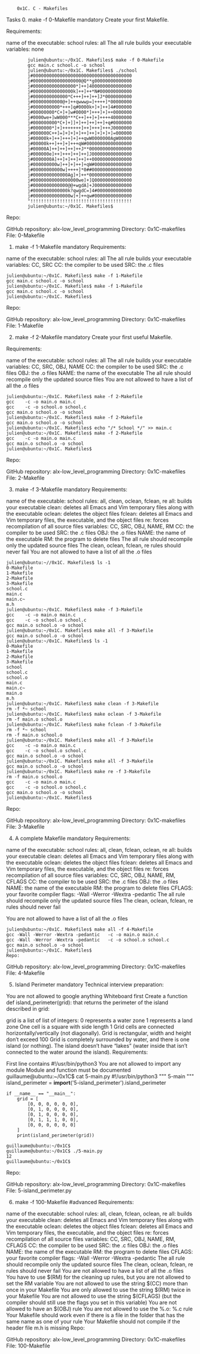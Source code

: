         0x1C. C - Makefiles
Tasks
0. make -f 0-Makefile
mandatory
Create your first Makefile.

Requirements:

name of the executable: school
rules: all
The all rule builds your executable
variables: none

            julien@ubuntu:~/0x1C. Makefiles$ make -f 0-Makefile 
            gcc main.c school.c -o school
            julien@ubuntu:~/0x1C. Makefiles$ ./school 
            j#0000000000000000000000000000000000000
            j#000000000000000000@Q**g00000000000000
            j#0000000000000000*]++]4000000000000000
            j#000000000000000k]++]++*N#000000000000
            j#0000000000000*C+++]++]++]J*0000000000
            j#00000000000@+]++qwwwp=]++++]*00000000
            j#0000000000*+++]q#0000k+]+]++]4#000000
            j#00000000*C+]+]w#0000*]+++]+]++0000000
            j#0000we+]wW000***C++]++]+]++++40000000
            j#000000000*C+]+]]+]++]++]++]+q#0000000
            j#0000000*]+]+++++++]++]+++]+++J0000000
            j#000000C++]=]+]+]+]++]++]+]+]+]=000000
            j#00000k+]++]+++]+]++qwW0000000AgW00000
            j#00000k++]++]+]+++qW#00000000000000000
            j#00000A]++]++]++]++J**0000000000000000
            j#000000e]++]+++]++]++]J000000000000000
            j#0000000A]++]+]++]++]++000000000000000
            j#000000000w]++]+]++]+qW#00000000000000
            j#00000000000w]++++]*0##000000000000000
            j#0000000000000Ag]+]++*0000000000000000
            j#00000000000000000we]+]Q00000000000000
            j#0000000000000@@+wgdA]+J00000000000000
            j#0000000000000k?qwgdC=]4#0000000000000
            j#00000000000000w]+]++qw#00000000000000
            "!!!!!!!!!!!!!!!!!!!!!!!!!!!!!!!!!!!!!!
            julien@ubuntu:~/0x1C. Makefiles$

Repo:

GitHub repository: alx-low_level_programming
Directory: 0x1C-makefiles
File: 0-Makefile
   
1. make -f 1-Makefile
mandatory
Requirements:

name of the executable: school
rules: all
The all rule builds your executable
variables: CC, SRC
CC: the compiler to be used
SRC: the .c files

    julien@ubuntu:~/0x1C. Makefiles$ make -f 1-Makefile
    gcc main.c school.c -o school
    julien@ubuntu:~/0x1C. Makefiles$ make -f 1-Makefile
    gcc main.c school.c -o school
    julien@ubuntu:~/0x1C. Makefiles$

Repo:

GitHub repository: alx-low_level_programming
Directory: 0x1C-makefiles
File: 1-Makefile
   
2. make -f 2-Makefile
mandatory
Create your first useful Makefile.

Requirements:

name of the executable: school
rules: all
The all rule builds your executable
variables: CC, SRC, OBJ, NAME
CC: the compiler to be used
SRC: the .c files
OBJ: the .o files
NAME: the name of the executable
The all rule should recompile only the updated source files
You are not allowed to have a list of all the .o files

    julien@ubuntu:~/0x1C. Makefiles$ make -f 2-Makefile
    gcc    -c -o main.o main.c
    gcc    -c -o school.o school.c
    gcc main.o school.o -o school
    julien@ubuntu:~/0x1C. Makefiles$ make -f 2-Makefile
    gcc main.o school.o -o school
    julien@ubuntu:~/0x1C. Makefiles$ echo "/* School */" >> main.c
    julien@ubuntu:~/0x1C. Makefiles$ make -f 2-Makefile
    gcc    -c -o main.o main.c
    gcc main.o school.o -o school
    julien@ubuntu:~/0x1C. Makefiles$

Repo:

GitHub repository: alx-low_level_programming
Directory: 0x1C-makefiles
File: 2-Makefile
   
3. make -f 3-Makefile
mandatory
Requirements:

name of the executable: school
rules: all, clean, oclean, fclean, re
all: builds your executable
clean: deletes all Emacs and Vim temporary files along with the executable
oclean: deletes the object files
fclean: deletes all Emacs and Vim temporary files, the executable, and the object files
re: forces recompilation of all source files
variables: CC, SRC, OBJ, NAME, RM
CC: the compiler to be used
SRC: the .c files
OBJ: the .o files
NAME: the name of the executable
RM: the program to delete files
The all rule should recompile only the updated source files
The clean, oclean, fclean, re rules should never fail
You are not allowed to have a list of all the .o files

    julien@ubuntu:~//0x1C. Makefiles$ ls -1
    0-Makefile
    1-Makefile
    2-Makefile
    3-Makefile
    school.c
    main.c
    main.c~
    m.h
    julien@ubuntu:~/0x1C. Makefiles$ make -f 3-Makefile
    gcc    -c -o main.o main.c
    gcc    -c -o school.o school.c
    gcc main.o school.o -o school
    julien@ubuntu:~/0x1C. Makefiles$ make all -f 3-Makefile
    gcc main.o school.o -o school
    julien@ubuntu:~/0x1C. Makefiles$ ls -1
    0-Makefile
    1-Makefile
    2-Makefile
    3-Makefile
    school
    school.c
    school.o
    main.c
    main.c~
    main.o
    m.h
    julien@ubuntu:~/0x1C. Makefiles$ make clean -f 3-Makefile 
    rm -f *~ school
    julien@ubuntu:~/0x1C. Makefiles$ make oclean -f 3-Makefile 
    rm -f main.o school.o
    julien@ubuntu:~/0x1C. Makefiles$ make fclean -f 3-Makefile 
    rm -f *~ school
    rm -f main.o school.o
    julien@ubuntu:~/0x1C. Makefiles$ make all -f 3-Makefile
    gcc    -c -o main.o main.c
    gcc    -c -o school.o school.c
    gcc main.o school.o -o school
    julien@ubuntu:~/0x1C. Makefiles$ make all -f 3-Makefile
    gcc main.o school.o -o school
    julien@ubuntu:~/0x1C. Makefiles$ make re -f 3-Makefile
    rm -f main.o school.o
    gcc    -c -o main.o main.c
    gcc    -c -o school.o school.c
    gcc main.o school.o -o school
    julien@ubuntu:~/0x1C. Makefiles$
     
Repo:

GitHub repository: alx-low_level_programming
Directory: 0x1C-makefiles
File: 3-Makefile
   
4. A complete Makefile
mandatory
Requirements:

name of the executable: school
rules: all, clean, fclean, oclean, re
all: builds your executable
clean: deletes all Emacs and Vim temporary files along with the executable
oclean: deletes the object files
fclean: deletes all Emacs and Vim temporary files, the executable, and the object files
re: forces recompilation of all source files
variables: CC, SRC, OBJ, NAME, RM, CFLAGS
CC: the compiler to be used
SRC: the .c files
OBJ: the .o files
NAME: the name of the executable
RM: the program to delete files
CFLAGS: your favorite compiler flags: -Wall -Werror -Wextra -pedantic
The all rule should recompile only the updated source files
The clean, oclean, fclean, re rules should never fail

You are not allowed to have a list of all the .o files

    julien@ubuntu:~/0x1C. Makefiles$ make all -f 4-Makefile
    gcc -Wall -Werror -Wextra -pedantic   -c -o main.o main.c
    gcc -Wall -Werror -Wextra -pedantic   -c -o school.o school.c
    gcc main.o school.o -o school
    julien@ubuntu:~/0x1C. Makefiles$ 
    Repo:

GitHub repository: alx-low_level_programming
Directory: 0x1C-makefiles
File: 4-Makefile
   
5. Island Perimeter
mandatory
Technical interview preparation:

You are not allowed to google anything
Whiteboard first
Create a function def island_perimeter(grid): that returns the perimeter of the island described in grid:

grid is a list of list of integers:
0 represents a water zone
1 represents a land zone
One cell is a square with side length 1
Grid cells are connected horizontally/vertically (not diagonally).
Grid is rectangular, width and height don’t exceed 100
Grid is completely surrounded by water, and there is one island (or nothing).
The island doesn’t have “lakes” (water inside that isn’t connected to the water around the island).
Requirements:

First line contains #!/usr/bin/python3
You are not allowed to import any module
Module and function must be documented
    guillaume@ubuntu:~/0x1C$ cat 5-main.py
    #!/usr/bin/python3
    """
    5-main
    """
    island_perimeter = __import__('5-island_perimeter').island_perimeter

    if __name__ == "__main__":
        grid = [
            [0, 0, 0, 0, 0, 0],
            [0, 1, 0, 0, 0, 0],
            [0, 1, 0, 0, 0, 0],
            [0, 1, 1, 1, 0, 0],
            [0, 0, 0, 0, 0, 0]
        ]
        print(island_perimeter(grid))

    guillaume@ubuntu:~/0x1C$ 
    guillaume@ubuntu:~/0x1C$ ./5-main.py
    12
    guillaume@ubuntu:~/0x1C$ 
Repo:

GitHub repository: alx-low_level_programming
Directory: 0x1C-makefiles
File: 5-island_perimeter.py
   
6. make -f 100-Makefile
#advanced
Requirements:

name of the executable: school
rules: all, clean, fclean, oclean, re
all: builds your executable
clean: deletes all Emacs and Vim temporary files along with the executable
oclean: deletes the object files
fclean: deletes all Emacs and Vim temporary files, the executable, and the object files
re: forces recompilation of all source files
variables: CC, SRC, OBJ, NAME, RM, CFLAGS
CC: the compiler to be used
SRC: the .c files
OBJ: the .o files
NAME: the name of the executable
RM: the program to delete files
CFLAGS: your favorite compiler flags: -Wall -Werror -Wextra -pedantic
The all rule should recompile only the updated source files
The clean, oclean, fclean, re rules should never fail
You are not allowed to have a list of all the .o files
You have to use $(RM) for the cleaning up rules, but you are not allowed to set the RM variable
You are not allowed to use the string $(CC) more than once in your Makefile
You are only allowed to use the string $(RM) twice in your Makefile
You are not allowed to use the string $(CFLAGS) (but the compiler should still use the flags you set in this variable)
You are not allowed to have an $(OBJ) rule
You are not allowed to use the %.o: %.c rule
Your Makefile should work even if there is a file in the folder that has the same name as one of your rule
Your Makefile should not compile if the header file m.h is missing
Repo:

GitHub repository: alx-low_level_programming
Directory: 0x1C-makefiles
File: 100-Makefile
